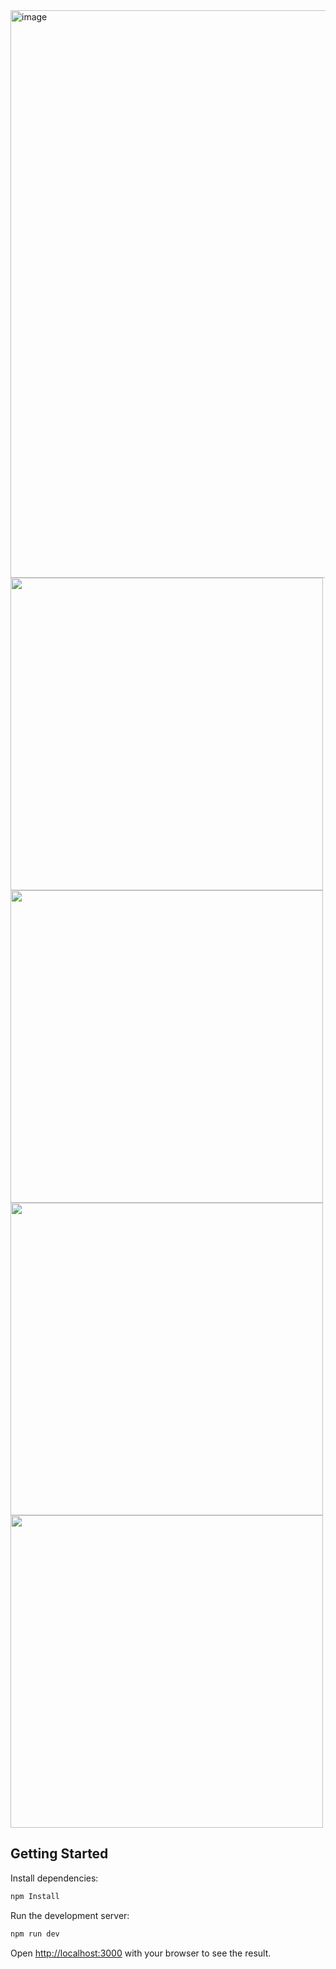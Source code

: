 <img width="1905" height="908" alt="image" src="https://github.com/user-attachments/assets/5959ac60-1c77-4409-b337-017b689d5322" />


<img src="https://github.com/user-attachments/assets/2fe174c9-20d8-4487-9eb8-37bece5f5027" width="500">

<img src="https://github.com/user-attachments/assets/7c6be054-bebc-457f-96c2-c9227c40033d" width="500">

<img src="https://github.com/user-attachments/assets/33a9e633-c498-4e87-8bf8-b40820607749" width="500">

<img src="https://github.com/user-attachments/assets/8e23f93d-1910-436b-9dc3-d48fce0990c4" width="500">



## Getting Started

Install dependencies:


```bash
npm Install
```

Run the development server:

```bash
npm run dev
```

Open [http://localhost:3000](http://localhost:3000) with your browser to see the result.
